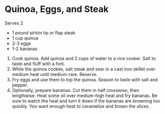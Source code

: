 # Quinoa, Eggs, and Steak

Serves 2

- 1 pound sirloin tip or flap steak
- 1 cup quinoa
- 2-3 eggs
- 1-2 bananas

1. Cook quinoa. Add quinoa and 2 cups of water to a rice cooker. Salt to taste and fluff with a fork.
2. While the quinoa cookes, salt steak and sear in a cast iron skillet over medium heat until medium-rare. Reserve.
3. Fry eggs and use them to top the quinoa. Season to taste with salt and pepper.
4. Optionally, prepare bananas. Cut them in half crosswise, then lengthwise. Heat some oil over medium-high heat and fry bananas. Be sure to watch the heat and turn it down if the bananas are browning too quickly. You want enough heat to caramelize and brown the slices.

